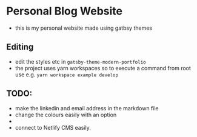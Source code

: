 # Personal Blog Website
- this is my personal website made using gatbsy themes

## Editing
- edit the styles etc in `gatsby-theme-modern-portfolio`
- the project uses yarn workspaces so to execute a command from root use e.g. `yarn workspace example develop`

## TODO:
- make the linkedin and email address in the markdown file
- change the colours easily with an option
- 
- connect to Netlify CMS easily.